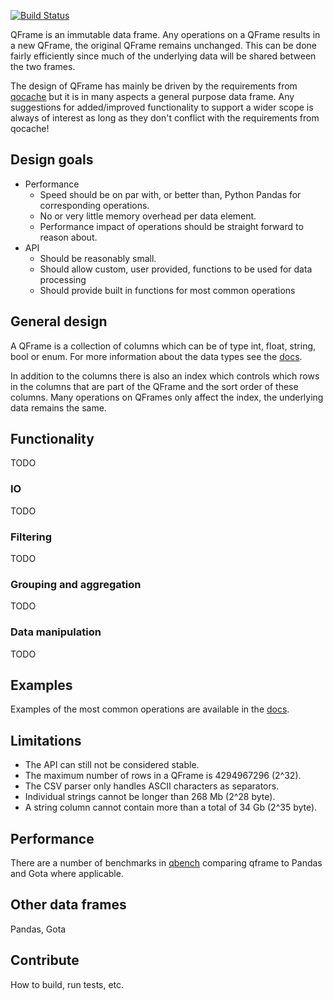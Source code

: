 [![Build Status](https://travis-ci.org/tobgu/qframe.png)](https://travis-ci.org/tobgu/qframe)

QFrame is an immutable data frame. Any operations on a QFrame results in
a new QFrame, the original QFrame remains unchanged. This can be done
fairly efficiently since much of the underlying data will be shared
between the two frames.

The design of QFrame has mainly be driven by the requirements from
[qocache](https://github.com/tobgu/qocache) but it is in many aspects
a general purpose data frame. Any suggestions for added/improved
functionality to support a wider scope is always of interest as long
as they don't conflict with the requirements from qocache!

## Design goals
* Performance
  - Speed should be on par with, or better than, Python Pandas for corresponding operations.
  - No or very little memory overhead per data element.
  - Performance impact of operations should be straight forward to reason about.
* API
  - Should be reasonably small.
  - Should allow custom, user provided, functions to be used for data processing
  - Should provide built in functions for most common operations

## General design
A QFrame is a collection of columns which can be of type int, float,
string, bool or enum. For more information about the data types see the
[docs](https://godoc.org/github.com/tobgu/qframe).

In addition to the columns there is also an index which controls
which rows in the columns that are part of the QFrame and the
sort order of these columns.
Many operations on QFrames only affect the index, the underlying
data remains the same.

## Functionality
TODO

### IO
TODO

### Filtering
TODO

### Grouping and aggregation
TODO

### Data manipulation
TODO

## Examples
Examples of the most common operations are available in the
[docs](https://godoc.org/github.com/tobgu/qframe).

## Limitations
* The API can still not be considered stable.
* The maximum number of rows in a QFrame is 4294967296 (2^32).
* The CSV parser only handles ASCII characters as separators.
* Individual strings cannot be longer than 268 Mb (2^28 byte).
* A string column cannot contain more than a total of 34 Gb (2^35 byte).

## Performance
There are a number of benchmarks in [qbench](https://github.com/tobgu/qbench)
comparing qframe to Pandas and Gota where applicable.

## Other data frames
Pandas, Gota

## Contribute
How to build, run tests, etc.